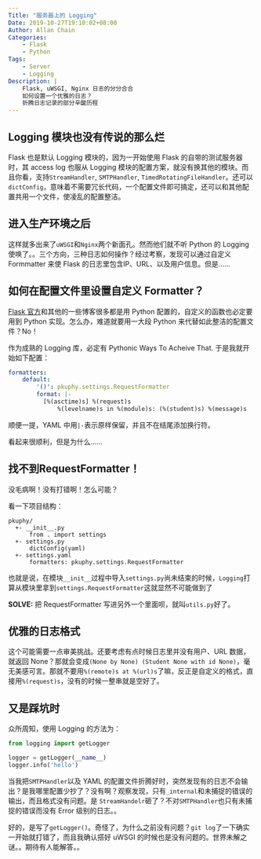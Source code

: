 ```yaml
---
Title: "服务器上的 Logging"
Date: 2019-10-27T19:10:02+08:00
Author: Allan Chain
Categories:
    - Flask
    - Python
Tags: 
    - Server
    - Logging
Description: |
    Flask, uWSGI, Nginx 日志的分分合合
    如何设置一个优雅的日志？
    折腾日志记录的部分辛酸历程
---
```


## Logging 模块也没有传说的那么烂

Flask 也是默认 Logging 模块的，因为一开始使用 Flask 的自带的测试服务器时，其 access log 也服从 Logging 模块的配置方案，就没有换其他的模块。而且你看，支持`StreamHandler`, `SMTPHandler`, `TimedRotatingFileHandler`。还可以`dictConfig`，意味着不需要冗长代码，一个配置文件即可搞定，还可以和其他配置共用一个文件，使凌乱的配置整洁。

## 进入生产环境之后

这样就多出来了`uWSGI`和`Nginx`两个新面孔。然而他们就不听 Python 的 Logging 使唤了。。三个方向，三种日志如何操作？经过考察，发现可以通过自定义 Formmatter 来使 Flask 的日志里包含IP、URL、以及用户信息。但是……

## 如何在配置文件里设置自定义 Formatter？

[Flask 官方](https://flask.palletsprojects.com/en/1.1.x/logging/#injecting-request-information)和其他的一些博客很多都是用 Python 配置的，自定义的函数也必定要用到 Python 实现。怎么办，难道就要用一大段 Python 来代替如此整洁的配置文件？No！

作为成熟的 Logging 库，必定有 Pythonic Ways To Acheive That. 于是我就开始如下配置：

```yaml
formatters:
    default:
        '()': pkuphy.settings.RequestFormatter
        format: |-
          [%(asctime)s] %(request)s
              %(levelname)s in %(module)s: (%(student)s) %(message)s
```

顺便一提，YAML 中用`|-`表示原样保留，并且不在结尾添加换行符。

看起来很顺利，但是为什么……

## 找不到RequestFormatter！

没毛病啊！没有打错啊！怎么可能？

看一下项目结构：

```
pkuphy/
  +- __init__.py
      from . import settings
  +- settings.py
      dictConfig(yaml)
  +- settings.yaml
      formatters: pkuphy.settings.RequestFormatter
```

也就是说，在模块`__init__`过程中导入`settings.py`尚未结束的时候，`Logging`打算从模块里拿到`settings.RequestFormatter`这就显然不可能做到了

**SOLVE:** 把 RequestFormatter 写进另外一个里面呗，就叫`utils.py`好了。

## 优雅的日志格式

这个可能需要一点审美挑战。还要考虑有点时候日志里并没有用户、URL 数据，就返回 None？那就会变成`(None by None) (Student None with id None)`，毫无美感可言。那就不要用`%(remote)s at %(url)s`了嘛，反正是自定义的格式，直接用`%(request)s`，没有的时候一整串就是空好了。

## 又是踩坑时

众所周知，使用 Logging 的方法为：

```python
from logging import getLogger

logger = getLogger(__name__)
logger.info('hello')
```

当我把`SMTPHandler`以及 YAML 的配置文件折腾好时，突然发现有的日志不会输出？是我哪里配置少抄了？没有啊？观察发现，只有`_internal`和未捕捉的错误的输出，而且格式没有问题。是 `StreamHandelr`砸了？不对`SMTPHandler`也只有未捕捉的错误而没有 Error 级别的日志。。

好的，是写了`getLogger()`。奇怪了，为什么之前没有问题？`git log`了一下确实一开始就打错了，而且我确认搭好 uWSGI 的时候也是没有问题的。世界未解之谜。。期待有人能解答。。